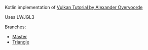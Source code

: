 Kotlin implementation of [Vulkan Tutorial by Alexander Overvoorde](https://vulkan-tutorial.com)

Uses LWJGL3

Branches:
* [Master](tree/master/)
* [Triangle](tree/triangle/)